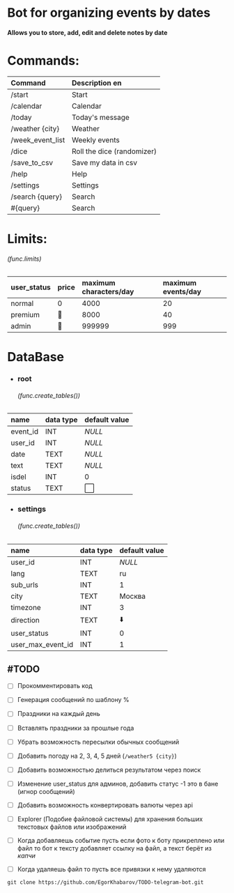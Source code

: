 # Bot for organizing events by dates
#### Allows you to store, add, edit and delete notes by date


# Commands:
| Command          | Description en             |
|:-----------------|:---------------------------|
| /start           | Start                      |
| /calendar        | Calendar                   |
| /today           | Today's message            |
| /weather {city}  | Weather                    |
| /week_event_list | Weekly events              |
| /dice            | Roll the dice (randomizer) |      
| /save_to_csv     | Save my data in csv        |     
| /help            | Help                       |                          
| /settings        | Settings                   |
| /search {query}  | Search                     |
| #{query}         | Search                     |

# Limits:
###### (_func.limits_)
| user_status | price | maximum characters/day | maximum events/day |
|:------------|:------|:-----------------------|:-------------------|
| normal      | 0     | 4000                   | 20                 |
| premium     | 🤷    | 8000                   | 40                 |
| admin       | 🤷    | 999999                 | 999                |

# DataBase
* ### root  
  ###### (_func.create_tables()_)
| name     | data type | default value |
|:---------|:----------|:--------------|
| event_id | INT       | _NULL_        |
| user_id  | INT       | _NULL_        |
| date     | TEXT      | _NULL_        |
| text     | TEXT      | _NULL_        |
| isdel    | INT       | 0             |
| status   | TEXT      | ⬜️            |

* ### settings
  ###### (_func.create_tables()_)
| name              | data type | default value |
|:------------------|:----------|:--------------|
| user_id           | INT       | _NULL_        |
| lang              | TEXT      | ru            |
| sub_urls          | INT       | 1             |
| city              | TEXT      | Москва        |
| timezone          | INT       | 3             |
| direction         | TEXT      | ⬇️            |
| user_status       | INT       | 0             |
| user_max_event_id | INT       | 1             |




## #TODO
* [ ] Прокомментировать код
* [ ] Генерация сообщений по шаблону %
* [ ] Праздники на каждый день
* [ ] Вставлять праздники за прошлые года
* [ ] Убрать возможность пересылки обычных сообщений
* [ ] Добавить погоду на 2, 3, 4, 5 дней (`/weather5 {city}`)
* [ ] Добавить возможностью делиться результатом через поиск
* [ ] Изменение user_status для админов, добавить статус -1 это в бане (игнор сообщений)
* [ ] Добавить возможность конвертировать валюты через api


* [ ] Explorer (Подобие файловой системы) для хранения больших текстовых файлов или изображений
* [ ] Когда добавляешь событие пусть если фото к боту прикреплено или файл то бот к тексту добавляет ссылку на файл, а текст берёт из _капчи_
* [ ] Когда удаляешь файл то пусть все привязки к нему удаляются



```
git clone https://github.com/EgorKhabarov/TODO-telegram-bot.git
```